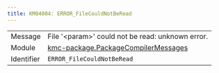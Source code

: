 ```yaml
---
title: KM04004: ERROR_FileCouldNotBeRead
---
```


|            |           |
|------------|---------- |
| Message    | File '&lt;param&gt;' could not be read: unknown error\. |
| Module     | [kmc-package.PackageCompilerMessages](kmc-package.packagecompilermessages) |
| Identifier | `ERROR_FileCouldNotBeRead` |


